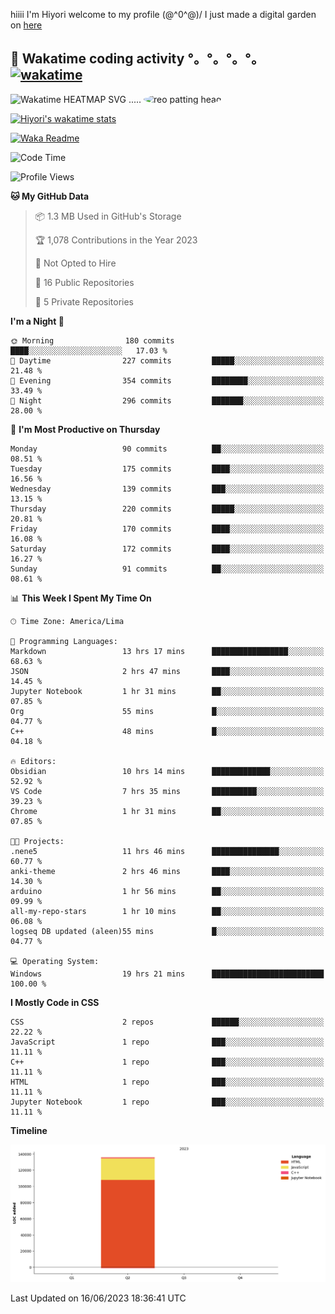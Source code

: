 hiiii I'm Hiyori welcome to my profile \(@^0^@)/ I just made a digital garden on [here](https://hiyorijl.github.io/verbal_garden_quartz/)

## 🦄 Wakatime coding activity °。°。°。°。[![wakatime](https://wakatime.com/badge/user/49dba2c5-26e1-43a7-9d07-e0f8613d1227.svg)](https://wakatime.com/@49dba2c5-26e1-43a7-9d07-e0f8613d1227) 
<img src="https://wakatime.com/share/@hiyori/ef87015d-57e0-4afb-bb56-1a99a24ea312.svg" width="600" alt="Wakatime HEATMAP SVG"/> ..... <img src="https://i.postimg.cc/RFM2CQFY/reo-patting.webp" alt="reo patting head" width="200" style="border-radius: 50%;">

 [![Hiyori's wakatime stats](https://github-readme-stats.vercel.app/api/wakatime?username=hiyori&theme=buefy&range=last_year&is_including_today=true&layout=compact)](https://github.com/anuraghazra/github-readme-stats)
 

[![Waka Readme](https://github.com/hiyorijl/hiyorijl/actions/workflows/Waka%20Readme.yml/badge.svg)](https://github.com/hiyorijl/hiyorijl/actions/workflows/Waka%20Readme.yml)

<!--START_SECTION:waka-->
![Code Time](http://img.shields.io/badge/Code%20Time-159%20hrs%2058%20mins-blue)

![Profile Views](http://img.shields.io/badge/Profile%20Views-179-blue)

**🐱 My GitHub Data** 

> 📦 1.3 MB Used in GitHub's Storage 
 > 
> 🏆 1,078 Contributions in the Year 2023
 > 
> 🚫 Not Opted to Hire
 > 
> 📜 16 Public Repositories 
 > 
> 🔑 5 Private Repositories 
 > 
**I'm a Night 🦉** 

```text
🌞 Morning                180 commits         ████░░░░░░░░░░░░░░░░░░░░░   17.03 % 
🌆 Daytime                227 commits         █████░░░░░░░░░░░░░░░░░░░░   21.48 % 
🌃 Evening                354 commits         ████████░░░░░░░░░░░░░░░░░   33.49 % 
🌙 Night                  296 commits         ███████░░░░░░░░░░░░░░░░░░   28.00 % 
```
📅 **I'm Most Productive on Thursday** 

```text
Monday                   90 commits          ██░░░░░░░░░░░░░░░░░░░░░░░   08.51 % 
Tuesday                  175 commits         ████░░░░░░░░░░░░░░░░░░░░░   16.56 % 
Wednesday                139 commits         ███░░░░░░░░░░░░░░░░░░░░░░   13.15 % 
Thursday                 220 commits         █████░░░░░░░░░░░░░░░░░░░░   20.81 % 
Friday                   170 commits         ████░░░░░░░░░░░░░░░░░░░░░   16.08 % 
Saturday                 172 commits         ████░░░░░░░░░░░░░░░░░░░░░   16.27 % 
Sunday                   91 commits          ██░░░░░░░░░░░░░░░░░░░░░░░   08.61 % 
```


📊 **This Week I Spent My Time On** 

```text
🕑︎ Time Zone: America/Lima

💬 Programming Languages: 
Markdown                 13 hrs 17 mins      █████████████████░░░░░░░░   68.63 % 
JSON                     2 hrs 47 mins       ████░░░░░░░░░░░░░░░░░░░░░   14.45 % 
Jupyter Notebook         1 hr 31 mins        ██░░░░░░░░░░░░░░░░░░░░░░░   07.85 % 
Org                      55 mins             █░░░░░░░░░░░░░░░░░░░░░░░░   04.77 % 
C++                      48 mins             █░░░░░░░░░░░░░░░░░░░░░░░░   04.18 % 

🔥 Editors: 
Obsidian                 10 hrs 14 mins      █████████████░░░░░░░░░░░░   52.92 % 
VS Code                  7 hrs 35 mins       ██████████░░░░░░░░░░░░░░░   39.23 % 
Chrome                   1 hr 31 mins        ██░░░░░░░░░░░░░░░░░░░░░░░   07.85 % 

🐱‍💻 Projects: 
.nene5                   11 hrs 46 mins      ███████████████░░░░░░░░░░   60.77 % 
anki-theme               2 hrs 46 mins       ████░░░░░░░░░░░░░░░░░░░░░   14.30 % 
arduino                  1 hr 56 mins        ██░░░░░░░░░░░░░░░░░░░░░░░   09.99 % 
all-my-repo-stars        1 hr 10 mins        ██░░░░░░░░░░░░░░░░░░░░░░░   06.08 % 
logseq DB updated (aleen)55 mins             █░░░░░░░░░░░░░░░░░░░░░░░░   04.77 % 

💻 Operating System: 
Windows                  19 hrs 21 mins      █████████████████████████   100.00 % 
```

**I Mostly Code in CSS** 

```text
CSS                      2 repos             ██████░░░░░░░░░░░░░░░░░░░   22.22 % 
JavaScript               1 repo              ███░░░░░░░░░░░░░░░░░░░░░░   11.11 % 
C++                      1 repo              ███░░░░░░░░░░░░░░░░░░░░░░   11.11 % 
HTML                     1 repo              ███░░░░░░░░░░░░░░░░░░░░░░   11.11 % 
Jupyter Notebook         1 repo              ███░░░░░░░░░░░░░░░░░░░░░░   11.11 % 
```



**Timeline**

![Lines of Code chart](https://raw.githubusercontent.com/hiyorijl/hiyorijl/main/assets/bar_graph.png)


 Last Updated on 16/06/2023 18:36:41 UTC
<!--END_SECTION:waka-->
